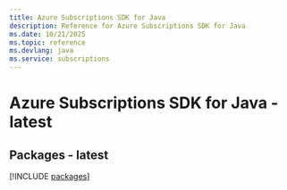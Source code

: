 ```yaml
---
title: Azure Subscriptions SDK for Java
description: Reference for Azure Subscriptions SDK for Java
ms.date: 10/21/2025
ms.topic: reference
ms.devlang: java
ms.service: subscriptions
---
```

# Azure Subscriptions SDK for Java - latest
## Packages - latest
[!INCLUDE [packages](subscriptions-index.md)]